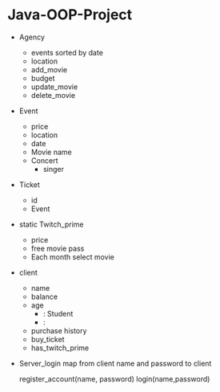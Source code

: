 # Java-OOP-Project

+ Agency
   * events sorted by date
   * location
   * add_movie
   * budget
   * update_movie
   * delete_movie
+ Event
   * price
   * location
   * date
   + Movie
      name
   + Concert
      * singer
   
+ Ticket
    * id
    * Event
    
+ static Twitch_prime
    * price
    * free movie pass
    * Each month select movie
+ client
    * name
    * balance
    * age
        - : Student
        - : 
    * purchase history
    * buy_ticket
    * has_twitch_prime
+ Server_login
   map from client name and password to client
   
   register_account(name, password)
   login(name,password)
